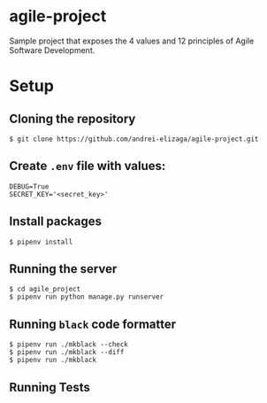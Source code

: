# agile-project
Sample project that exposes the 4 values and 12 principles of Agile Software Development.



Setup
=====

Cloning the repository
----------------------
```
$ git clone https://github.com/andrei-elizaga/agile-project.git
```

Create `.env` file with values:
------------------------------

```
DEBUG=True
SECRET_KEY='<secret_key>'
```

Install packages
----------------
```
$ pipenv install
```

Running the server
------------------
```
$ cd agile_project
$ pipenv run python manage.py runserver
```

Running `black` code formatter
------------------------------
```
$ pipenv run ./mkblack --check
$ pipenv run ./mkblack --diff
$ pipenv run ./mkblack
```

Running Tests
-------------

